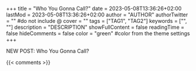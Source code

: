 +++
title = "Who You Gonna Call?"
date = 2023-05-08T13:36:26+02:00
lastMod = 2023-05-08T13:36:26+02:00
author = "AUTHOR"
authorTwitter = "" #do not include @
cover = ""
tags = ["TAG1", "TAG2"]
keywords = ["", ""]
description = "DESCRIPTION"
showFullContent = false
readingTime = false
hideComments = false
color = "green" #color from the theme settings
+++

NEW POST: Who You Gonna Call?

{{< comments >}}

